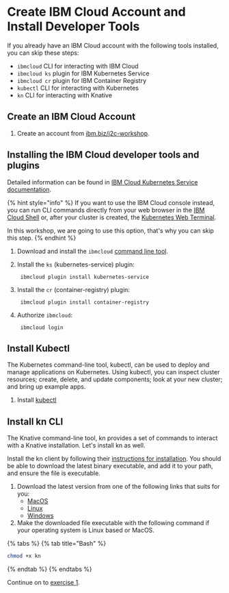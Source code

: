 # Create IBM Cloud Account and Install Developer Tools

If you already have an IBM Cloud account with the following tools installed, you can skip these steps:

* `ibmcloud` CLI for interacting with IBM Cloud
* `ibmcloud ks` plugin for IBM Kubernetes Service
* `ibmcloud cr` plugin for IBM Container Registry
* `kubectl` CLI for interacting with Kubernetes
* `kn` CLI for interacting with Knative

## Create an IBM Cloud Account

1. Create an account from [ibm.biz/j2c-workshop](https://ibm.biz/j2c-workshop).

## Installing the IBM Cloud developer tools and plugins

Detailed information can be found in [IBM Cloud Kubernetes Service documentation](https://cloud.ibm.com/docs/containers?topic=containers-cs_cli_install#cs_cli_install_steps).

{% hint style="info" %}
If you want to use the IBM Cloud console instead, you can run CLI commands directly from your web browser in the [IBM Cloud Shell](https://cloud.ibm.com/docs/containers?topic=containers-cs_cli_install#cloud-shell) or, after your cluster is created, the [Kubernetes Web Terminal](https://cloud.ibm.com/docs/containers?topic=containers-cs_cli_install#cli_web).

In this workshop, we are going to use this option, that's why you can skip this step.
{% endhint %}

1. Download and install the `ibmcloud` [command line tool](https://cloud.ibm.com/docs/cli?topic=cloud-cli-install-ibmcloud-cli#shell_install).
2. Install the `ks` \(kubernetes-service\) plugin:

   ```text
    ibmcloud plugin install kubernetes-service
   ```

3. Install the `cr` \(container-registry\) plugin:

   ```text
    ibmcloud plugin install container-registry
   ```

4. Authorize `ibmcloud`:

   ```text
    ibmcloud login
   ```

## Install Kubectl

The Kubernetes command-line tool, kubectl, can be used to deploy and manage applications on Kubernetes. Using kubectl, you can inspect cluster resources; create, delete, and update components; look at your new cluster; and bring up example apps.

1. Install [kubectl](https://kubernetes.io/docs/tasks/tools/install-kubectl/#install-kubectl)

## Install kn CLI

The Knative command-line tool, kn provides a set of commands to interact with a Knative installation. Let's install kn as well.

Install the kn client by following their [instructions for installation](https://github.com/knative/client/blob/master/docs/README.md#installing-kn). You should be able to download the latest binary executable, and add it to your path, and ensure the file is executable.

1. Download the latest version from one of the following links that suits for you:
   * [MacOS](https://storage.googleapis.com/knative-nightly/client/latest/kn-darwin-amd64)
   * [Linux](https://storage.googleapis.com/knative-nightly/client/latest/kn-linux-amd64)
   * [Windows](https://storage.googleapis.com/knative-nightly/client/latest/kn-windows-amd64.exe)
2. Make the downloaded file executable with the following command if your operating system is Linux based or MacOS.

{% tabs %}
{% tab title="Bash" %}
```bash
chmod +x kn
```
{% endtab %}
{% endtabs %}



Continue on to [exercise 1](exercise-1.md).

